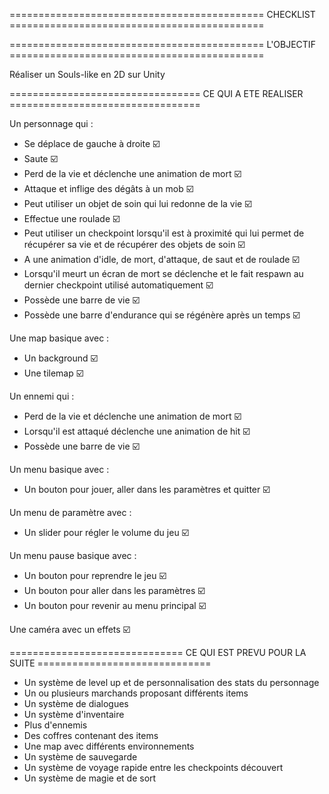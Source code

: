 ============================================ CHECKLIST ============================================

============================================ L'OBJECTIF ============================================

Réaliser un Souls-like en 2D sur Unity

================================= CE QUI A ETE REALISER =================================

Un personnage qui :
  - Se déplace de gauche à droite ☑️
  - Saute ☑️
  - Perd de la vie et déclenche une animation de mort ☑️
  - Attaque et inflige des dégâts à un mob ☑️
  - Peut utiliser un objet de soin qui lui redonne de la vie ☑️
  - Effectue une roulade ☑️
  - Peut utiliser un checkpoint lorsqu'il est à proximité qui lui permet de récupérer sa vie et de récupérer des objets de soin ☑️
  - A une animation d'idle, de mort, d'attaque, de saut et de roulade ☑️
  - Lorsqu'il meurt un écran de mort se déclenche et le fait respawn au dernier checkpoint utilisé automatiquement ☑️
  - Possède une barre de vie ☑️
  - Possède une barre d'endurance qui se régénère après un temps ☑️ 

Une map basique avec :
  - Un background ☑️
  - Une tilemap ☑️

Un ennemi qui :
  - Perd de la vie et déclenche une animation de mort ☑️
  - Lorsqu'il est attaqué déclenche une animation de hit ☑️
  - Possède une barre de vie ☑️

Un menu basique avec :
  - Un bouton pour jouer, aller dans les paramètres et quitter ☑️

Un menu de paramètre avec :
  - Un slider pour régler le volume du jeu ☑️

Un menu pause basique avec : 
  - Un bouton pour reprendre le jeu ☑️
  - Un bouton pour aller dans les paramètres ☑️
  - Un bouton pour revenir au menu principal ☑️

Une caméra avec un effets ☑️

============================== CE QUI EST PREVU POUR LA SUITE ==============================

- Un système de level up et de personnalisation des stats du personnage
- Un ou plusieurs marchands proposant différents items
- Un système de dialogues
- Un système d'inventaire
- Plus d'ennemis
- Des coffres contenant des items
- Une map avec différents environnements
- Un système de sauvegarde
- Un système de voyage rapide entre les checkpoints découvert
- Un système de magie et de sort

